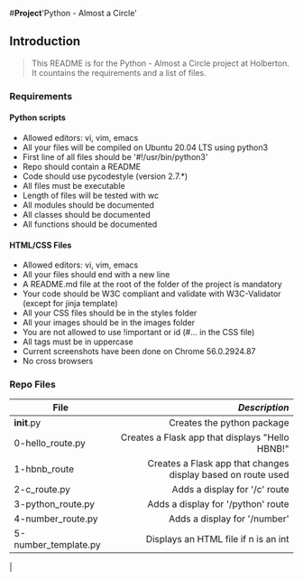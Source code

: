 #**Project**'Python - Almost a Circle'

## Introduction
> This README is for the Python - Almost a Circle project at Holberton. It countains the requirements and a list of files.

### Requirements
#### Python scripts
- Allowed editors: vi, vim, emacs
- All your files will be compiled on Ubuntu 20.04 LTS using python3
- First line of all files should be '#!/usr/bin/python3'
- Repo should contain a README
- Code should use pycodestyle (version 2.7.*)
- All files must be executable
- Length of files will be tested with wc
- All modules should be documented
- All classes should be documented
- All functions should be documented

#### HTML/CSS Files
- Allowed editors: vi, vim, emacs
- All your files should end with a new line
- A README.md file at the root of the folder of the project is mandatory
- Your code should be W3C compliant and validate with W3C-Validator (except for jinja template)
- All your CSS files should be in the styles folder
- All your images should be in the images folder
- You are not allowed to use !important or id (#... in the CSS file)
- All tags must be in uppercase
- Current screenshots have been done on Chrome 56.0.2924.87
- No cross browsers

### Repo Files
| **File** | *__Description__* |
|----------|----------------:|
|__init__.py| Creates the python package|
|0-hello_route.py| Creates a Flask app that displays "Hello HBNB!"|
|1-hbnb_route|Creates a Flask app that changes display based on route used|
|2-c_route.py| Adds a display for '/c' route|
|3-python_route.py| Adds a display for '/python' route|
|4-number_route.py| Adds a display for '/number'|
|5-number_template.py| Displays an HTML file if n is an int|
|
